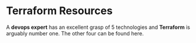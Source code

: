 
# Terraform Resources

A **devops expert** has an excellent grasp of 5 technologies and **Terraform** is arguably number one. The other four can be found here.

